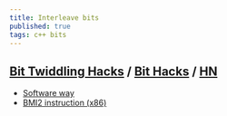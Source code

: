 ```yaml
---
title: Interleave bits
published: true
tags: c++ bits
---
```

## [Bit Twiddling Hacks](http://graphics.stanford.edu/~seander/bithacks.html) / [Bit Hacks](https://ocw.mit.edu/courses/electrical-engineering-and-computer-science/6-172-performance-engineering-of-software-systems-fall-2018/lecture-slides/MIT6_172F18_lec3.pdf) / [HN](https://news.ycombinator.com/item?id=25300310)

- [Software way](http://graphics.stanford.edu/~seander/bithacks.html#InterleaveBMN)
- [BMI2 instruction (x86)](https://stackoverflow.com/a/32235584/51386)
